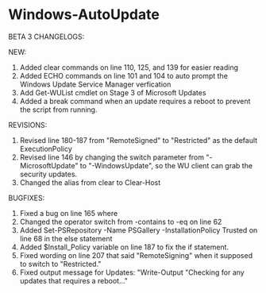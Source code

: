 # Windows-AutoUpdate

BETA 3 CHANGELOGS:

NEW:
1. Added clear commands on line 110, 125, and 139 for easier reading
2. Added ECHO commands on line 101 and 104 to auto prompt the Windows Update Service Manager verfication
3. Add Get-WUList cmdlet on Stage 3 of Microsoft Updates
4. Added a break command when an update requires a reboot to prevent the script from running.

REVISIONS:
1. Revised line 180-187 from "RemoteSigned" to "Restricted" as the default ExecutionPolicy
2. Revised line 146 by changing the switch parameter from "-MicrosoftUpdate" to "-WindowsUpdate", so the WU client can grab the security updates. 
3. Changed the alias from clear to Clear-Host

BUGFIXES:
1. Fixed a bug on line 165 where 
2. Changed the operator switch from -contains to -eq on line 62
3. Added Set-PSRepository -Name PSGallery -InstallationPolicy Trusted on line 68 in the else statement
4. Added $Install_Policy variable on line 187 to fix the if statement.
5. Fixed wording on line 207 that said "RemoteSigning" when it supposed to switch to "Restricted."
6. Fixed output message for Updates: "Write-Output "Checking for any updates that requires a reboot..."
